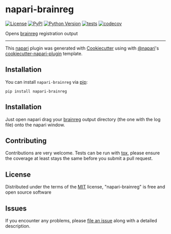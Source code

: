 # napari-brainreg

[![License](https://img.shields.io/pypi/l/napari-brainreg.svg?color=green)](https://github.com/napari/napari-brainreg/raw/master/LICENSE)
[![PyPI](https://img.shields.io/pypi/v/napari-brainreg.svg?color=green)](https://pypi.org/project/napari-brainreg)
[![Python Version](https://img.shields.io/pypi/pyversions/napari-brainreg.svg?color=green)](https://python.org)
[![tests](https://github.com/adamltyson/napari-brainreg/workflows/tests/badge.svg)](https://github.com/adamltyson/napari-brainreg/actions)
[![codecov](https://codecov.io/gh/adamltyson/napari-brainreg/branch/master/graph/badge.svg)](https://codecov.io/gh/adamltyson/napari-brainreg)

Opens [brainreg](https://github.com/brainglobe/brainreg) registration output

----------------------------------

This [napari] plugin was generated with [Cookiecutter] using with [@napari]'s [cookiecutter-napari-plugin] template.

<!--
Don't miss the full getting started guide to set up your new package:
https://github.com/napari/cookiecutter-napari-plugin#getting-started

and review the napari docs for plugin developers:
https://napari.org/docs/plugins/index.html
-->

## Installation

You can install `napari-brainreg` via [pip]:

    pip install napari-brainreg

## Installation

Just open napari drag your [brainreg](https://github.com/brainglobe/brainreg) output directory (the one with the log file) onto the napari window.
    
## Contributing

Contributions are very welcome. Tests can be run with [tox], please ensure
the coverage at least stays the same before you submit a pull request.

## License

Distributed under the terms of the [MIT] license,
"napari-brainreg" is free and open source software

## Issues

If you encounter any problems, please [file an issue] along with a detailed description.

[napari]: https://github.com/napari/napari
[Cookiecutter]: https://github.com/audreyr/cookiecutter
[@napari]: https://github.com/napari
[MIT]: http://opensource.org/licenses/MIT
[BSD-3]: http://opensource.org/licenses/BSD-3-Clause
[GNU GPL v3.0]: http://www.gnu.org/licenses/gpl-3.0.txt
[GNU LGPL v3.0]: http://www.gnu.org/licenses/lgpl-3.0.txt
[Apache Software License 2.0]: http://www.apache.org/licenses/LICENSE-2.0
[Mozilla Public License 2.0]: https://www.mozilla.org/media/MPL/2.0/index.txt
[cookiecutter-napari-plugin]: https://github.com/napari/cookiecutter-napari-plugin
[file an issue]: https://github.com/adamltyson/napari-brainreg/issues
[napari]: https://github.com/napari/napari
[tox]: https://tox.readthedocs.io/en/latest/
[pip]: https://pypi.org/project/pip/
[PyPI]: https://pypi.org/
